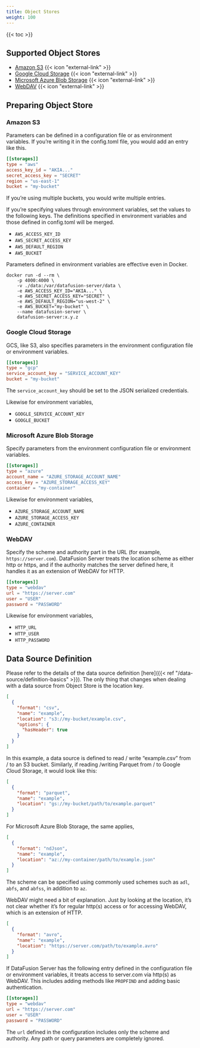 ```yaml
---
title: Object Stores
weight: 100
---
```


{{< toc >}}

## Supported Object Stores

* [Amazon S3](https://aws.amazon.com/s3/) {{< icon "external-link" >}}
* [Google Cloud Storage](https://cloud.google.com/storage) {{< icon "external-link" >}}
* [Microsoft Azure Blob Storage](https://azure.microsoft.com/en-us/products/storage/blobs) {{< icon "external-link" >}}
* [WebDAV](https://datatracker.ietf.org/doc/html/rfc2518) {{< icon "external-link" >}}

## Preparing Object Store

### Amazon S3

Parameters can be defined in a configuration file or as environment variables. If you’re writing it in the config.toml
file, you would add an entry like this.

```toml
[[storages]]
type = "aws"
access_key_id = "AKIA..."
secret_access_key = "SECRET"
region = "us-east-1"
bucket = "my-bucket"
```

If you’re using multiple buckets, you would write multiple entries.

If you’re specifying values through environment variables, set the values to the following keys. The definitions
specified in environment variables and those defined in config.toml will be merged.

* `AWS_ACCESS_KEY_ID`
* `AWS_SECRET_ACCESS_KEY`
* `AWS_DEFAULT_REGION`
* `AWS_BUCKET`

Parameters defined in environment variables are effective even in Docker.

```shell
docker run -d --rm \
    -p 4000:4000 \
    -v ./data:/var/datafusion-server/data \
    -e AWS_ACCESS_KEY_ID="AKIA..." \
    -e AWS_SECRET_ACCESS_KEY="SECRET" \
    -e AWS_DEFAULT_REGION="us-west-2" \
    -e AWS_BUCKET="my-bucket" \
    --name datafusion-server \
    datafusion-server:x.y.z
```

### Google Cloud Storage

GCS, like S3, also specifies parameters in the environment configuration file or environment variables.

```toml
[[storages]]
type = "gcp"
service_account_key = "SERVICE_ACCOUNT_KEY"
bucket = "my-bucket"
```

The `service_account_key` should be set to the JSON serialized credentials.

Likewise for environment variables,

* `GOOGLE_SERVICE_ACCOUNT_KEY`
* `GOOGLE_BUCKET`

### Microsoft Azure Blob Storage

Specify parameters from the environment configuration file or environment variables.

```toml
[[storages]]
type = "azure"
account_name = "AZURE_STORAGE_ACCOUNT_NAME"
access_key = "AZURE_STORAGE_ACCESS_KEY"
container = "my-container"
```

Likewise for environment variables,

* `AZURE_STORAGE_ACCOUNT_NAME`
* `AZURE_STORAGE_ACCESS_KEY`
* `AZURE_CONTAINER`

### WebDAV

Specify the scheme and authority part in the URL (for example, `https://server.com`). DataFusion Server treats the
location scheme as either http or https, and if the authority matches the server defined here, it handles it as an
extension of WebDAV for HTTP.

```toml
[[storages]]
type = "webdav"
url = "https://server.com"
user = "USER"
password = "PASSWORD"
```

Likewise for environment variables,

* `HTTP_URL`
* `HTTP_USER`
* `HTTP_PASSWORD`

## Data Source Definition

Please refer to the details of the data source definition [here]({{< ref "/data-source/definition-basics" >}}). The only
thing that changes when dealing with a data source from Object Store is the location key.

```json
[
  {
    "format": "csv",
    "name": "example",
    "location": "s3://my-bucket/example.csv",
    "options": {
      "hasHeader": true
    }
  }
]
```

In this example, a data source is defined to read / write “example.csv” from / to an S3 bucket. Similarly, if reading
/writing Parquet from / to Google Cloud Storage, it would look like this:

```json
[
  {
    "format": "parquet",
    "name": "example",
    "location": "gs://my-bucket/path/to/example.parquet"
  }
]
```

For Microsoft Azure Blob Storage, the same applies,

```json
[
  {
    "format": "ndJson",
    "name": "example",
    "location": "az://my-container/path/to/example.json"
  }
]
```

The scheme can be specified using commonly used schemes such as `adl`, `abfs`, and `abfss`, in addition to `az`.

WebDAV might need a bit of explanation. Just by looking at the location, it’s not clear whether it’s for regular http(s)
access or for accessing WebDAV, which is an extension of HTTP.

```json
[
  {
    "format": "avro",
    "name": "example",
    "location": "https://server.com/path/to/example.avro"
  }
]
```

If DataFusion Server has the following entry defined in the configuration file or environment variables, it treats
access to server.com via http(s) as WebDAV. This includes adding methods like `PROPFIND` and adding basic
authentication.

```toml
[[storages]]
type = "webdav"
url = "https://server.com"
user = "USER"
password = "PASSWORD"
```

The `url` defined in the configuration includes only the scheme and authority. Any path or query parameters are
completely ignored.
